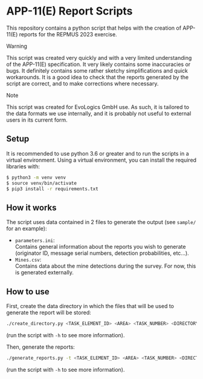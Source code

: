 # APP-11(E) Report Scripts

This repository contains a python script that helps with the creation of APP-11(E) reports for the REPMUS 2023 exercise.

> [!WARNING]
> This script was created very quickly and with a very limited understanding of the APP-11(E) specification.
> It very likely contains some inaccuracies or bugs.
> It definitely contains some rather sketchy simplifications and quick workarounds.
> It is a good idea to check that the reports generated by the script are correct, and to make corrections where necessary.

> [!NOTE]
> This script was created for EvoLogics GmbH use.
> As such, it is tailored to the data formats we use internally, and it is probably not useful to external users in its current form.


## Setup

It is recommended to use python 3.6 or greater and to run the scripts in a virtual environment.
Using a virtual environment, you can install the required libraries with:
```bash
$ python3 -m venv venv
$ source venv/bin/activate
$ pip3 install -r requirements.txt
```


## How it works

The script uses data contained in 2 files to generate the output (see `sample/` for an example):

- `parameters.ini`:<br>
   Contains general information about the reports you wish to generate (originator ID, message serial numbers, detection probabilities, etc...).
- `Mines.csv`:<br>
   Contains data about the mine detections during the survey.
   For now, this is generated externally.


## How to use

First, create the data directory in which the files that will be used to generate the report will be stored:
```bash
./create_directory.py <TASK_ELEMENT_ID> <AREA> <TASK_NUMBER> <DIRECTORY> --mines-file <MINES_FILE>
```
(run the script with `-h` to see more information).

Then, generate the reports:
```bash
./generate_reports.py -t <TASK_ELEMENT_ID> <AREA> <TASK_NUMBER> <DIRECTORY>
```
(run the script with `-h` to see more information).
